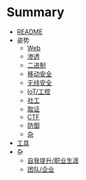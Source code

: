 # Summary

* [README](README.md)
* 姿势
    * [Web](skills/web.md)
    * [渗透](skills/pen-test.md)
    * [二进制](skills/bin.md)
    * [移动安全](skills/mobile.md)
    * [无线安全](skills/wireless.md)
    * [IoT/工控](skills/iot.md)
    * [社工](skills/social-eng.md)
    * [取证](skills/forensic.md)
    * [CTF](skills/ctf.md)
    * [防御](skills/defense.md)
    * [杂](skills/misc.md)
* [工具](tools.md)
* 杂
    * [自我提升/职业生涯](misc/growth.md)
    * [团队/企业](misc/team-com.md)

